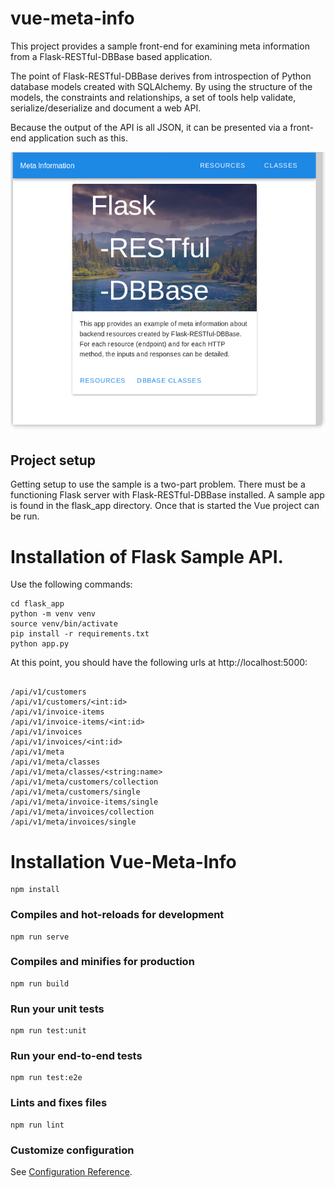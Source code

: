 # vue-meta-info

This project provides a sample front-end for examining meta information from a Flask-RESTful-DBBase based application.

The point of Flask-RESTful-DBBase derives from introspection of Python database models created with SQLAlchemy. By using the structure of the models, the constraints and relationships, a set of tools help validate, serialize/deserialize and document a web API.

Because the output of the API is all JSON, it can be presented via a front-end application such as this.

![Sample Screenshot](public/screenshot.png)

## Project setup

Getting setup to use the sample is a two-part problem. There must be a functioning Flask server with Flask-RESTful-DBBase installed.  A sample app is found in the flask_app directory. Once that is started the Vue project can be run.

# Installation of Flask Sample API.

Use the following commands:

```
cd flask_app
python -m venv venv
source venv/bin/activate
pip install -r requirements.txt
python app.py

```

At this point, you should have the following urls at http://localhost:5000:

```

/api/v1/customers
/api/v1/customers/<int:id>
/api/v1/invoice-items
/api/v1/invoice-items/<int:id>
/api/v1/invoices
/api/v1/invoices/<int:id>
/api/v1/meta
/api/v1/meta/classes
/api/v1/meta/classes/<string:name>
/api/v1/meta/customers/collection
/api/v1/meta/customers/single
/api/v1/meta/invoice-items/single
/api/v1/meta/invoices/collection
/api/v1/meta/invoices/single

```



# Installation Vue-Meta-Info
```
npm install
```

### Compiles and hot-reloads for development
```
npm run serve
```

### Compiles and minifies for production
```
npm run build
```

### Run your unit tests
```
npm run test:unit
```

### Run your end-to-end tests
```
npm run test:e2e
```

### Lints and fixes files
```
npm run lint
```

### Customize configuration
See [Configuration Reference](https://cli.vuejs.org/config/).
